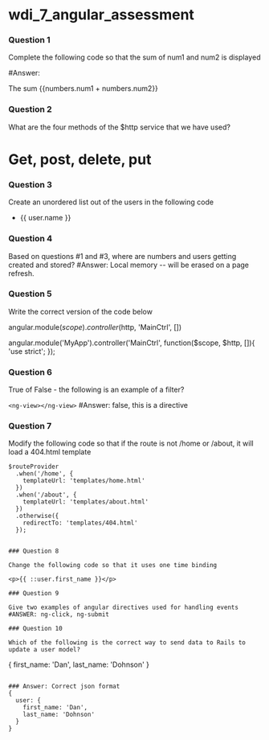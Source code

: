 wdi_7_angular_assessment
========================

### Question 1

Complete the following code so that the sum of num1 and num2 is displayed

#Answer:
<p ng-init="numbers = {num1: 5, num2: 10}">The sum {{numbers.num1 + numbers.num2}}</p>

### Question 2

What are the four methods of the $http service that we have used?
# Get, post, delete, put

### Question 3

Create an unordered list out of the users in the following code

<ul ng-init="users = [{name: 'Dan'}, {name: 'Ella'}]">
  <li ng-repeat="user in users">{{ user.name }}</li>
</ul>


### Question 4

Based on questions #1 and #3, where are numbers and users getting created and stored?
#Answer: Local memory -- will be erased on a page refresh.

### Question 5

Write the correct version of the code below

angular.module($scope).controller($http, 'MainCtrl', [])

angular.module('MyApp').controller('MainCtrl', function($scope, $http, []){
  'use strict';
});

### Question 6

True of False - the following is an example of a filter?

`<ng-view></ng-view>`
#Answer: false, this is a directive

### Question 7

Modify the following code so that if the route is not /home or /about, it will load a 404.html template

```
$routeProvider
  .when('/home', {
    templateUrl: 'templates/home.html'
  })
  .when('/about', {
    templateUrl: 'templates/about.html'
  })
  .otherwise({
    redirectTo: 'templates/404.html'
  });


### Question 8

Change the following code so that it uses one time binding

<p>{{ ::user.first_name }}</p>

### Question 9

Give two examples of angular directives used for handling events
#ANSWER: ng-click, ng-submit

### Question 10

Which of the following is the correct way to send data to Rails to update a user model?

```
{
  first_name: 'Dan',
  last_name: 'Dohnson'
}
```

### Answer: Correct json format
{
  user: {
    first_name: 'Dan',
    last_name: 'Dohnson'
  }
}
```
